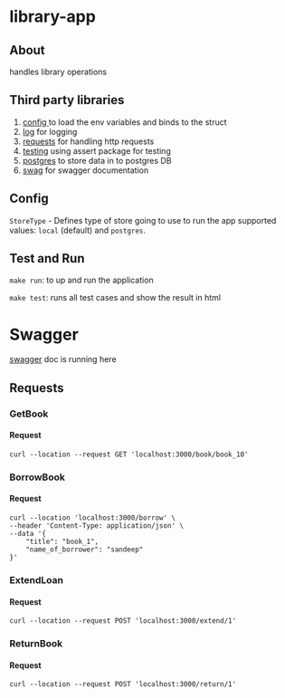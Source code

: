 # library-app

## About
handles library operations

## Third party libraries

1) [config ](github.com/kelseyhightower/envconfig) to load the env variables and binds to the struct
2) [log](go.uber.org/zap) for logging
3) [requests](https://github.com/gin-gonic/gin) for handling http requests
4) [testing](github.com/stretchr/testify/assert) using assert package for testing
5) [postgres](https://github.com/jackc/pgx) to store data in to postgres DB
6) [swag](https://github.com/swaggo/swag) for swagger documentation

## Config

`StoreType` - Defines type of store going to use to run the app supported values: `local` (default) and `postgres`.

## Test and Run

`make run`: to up and run the application

`make test`: runs all test cases and show the result in html


# Swagger
[swagger](http://localhost:3000/swagger/index.html) doc is running here

## Requests

### GetBook

#### Request

```
curl --location --request GET 'localhost:3000/book/book_10'
```

### BorrowBook

#### Request

```
curl --location 'localhost:3000/borrow' \
--header 'Content-Type: application/json' \
--data '{
    "title": "book_1",
    "name_of_borrower": "sandeep"
}'
```

### ExtendLoan

#### Request

```
curl --location --request POST 'localhost:3000/extend/1'
```

### ReturnBook

#### Request

```
curl --location --request POST 'localhost:3000/return/1'
```